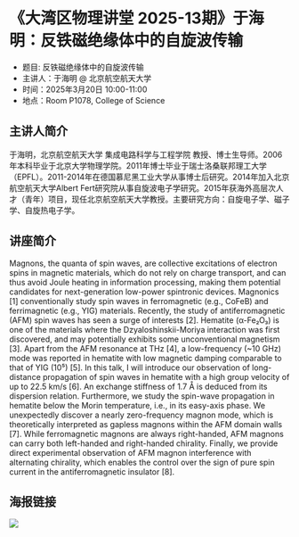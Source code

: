 # 《大湾区物理讲堂 2025-13期》于海明：反铁磁绝缘体中的自旋波传输

* 题目: 反铁磁绝缘体中的自旋波传输
* 主讲人：于海明 @ 北京航空航天大学
* 时间：2025年3月20日 10:00-11:00
* 地点：Room P1078, College of Science

## 主讲人简介
于海明，北京航空航天大学 集成电路科学与工程学院 教授、博士生导师。2006年本科毕业于北京大学物理学院。2011年博士毕业于瑞士洛桑联邦理工大学（EPFL）。2011-2014年在德国慕尼黑工业大学从事博士后研究。2014年加入北京航空航天大学Albert Fert研究院从事自旋波电子学研究。2015年获海外高层次人才（青年）项目，现任北京航空航天大学教授。主要研究方向：自旋电子学、磁子学、自旋热电子学。

## 讲座简介
Magnons, the quanta of spin waves, are collective excitations of electron spins in magnetic materials, which do not rely on charge transport, and can thus avoid Joule heating in information processing, making them potential candidates for next-generation low-power spintronic devices. Magnonics [1] conventionally study spin waves in ferromagnetic (e.g., CoFeB) and ferrimagnetic (e.g., YIG) materials. Recently, the study of antiferromagnetic (AFM) spin waves has seen a surge of interests [2]. Hematite (α-Fe₂O₃) is one of the materials where the Dzyaloshinskii-Moriya interaction was first discovered, and may potentially exhibits some unconventional magnetism [3]. Apart from the AFM resonance at THz [4], a low-frequency (~10 GHz) mode was reported in hematite with low magnetic damping comparable to that of YIG (10⁵) [5]. In this talk, I will introduce our observation of long-distance propagation of spin waves in hematite with a high group velocity of up to 22.5 km/s [6]. An exchange stiffness of 1.7 Å is deduced from its dispersion relation. Furthermore, we study the spin-wave propagation in hematite below the Morin temperature, i.e., in its easy-axis phase. We unexpectedly discover a nearly zero-frequency magnon mode, which is theoretically interpreted as gapless magnons within the AFM domain walls [7]. While ferromagnetic magnons are always right-handed, AFM magnons can carry both left-handed and right-handed chirality. Finally, we provide direct experimental observation of AFM magnon interference with alternating chirality, which enables the control over the sign of pure spin current in the antiferromagnetic insulator [8].

## 海报链接
![](https://gtimg.liziwl.cn/post-img/2025-03-20T10-00-00_%E4%BA%8E%E6%B5%B7%E6%98%8E.jpg)